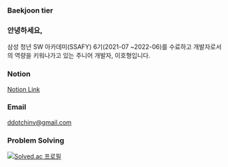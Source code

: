 ### Baekjoon tier

### 안녕하세요,
삼성 청년 SW 아카데미(SSAFY) 6기(2021-07 ~2022-06)를 수료하고 개발자로서의 역량을 키워나가고 있는 주니어 개발자, 이호형입니다.

### Notion
[Notion Link](https://plum-string-33b.notion.site/9bdf25368023437aa8f0cae88ddc38cd)
### Email
ddotchinv@gmail.com

### Problem Solving
[![Solved.ac
프로필](http://mazassumnida.wtf/api/v2/generate_badge?boj=leeholeo)](https://solved.ac/leeholeo)

<!-- **leeholeo/leeholeo** is a ✨ _special_ ✨ repository because its `README.md` (this file) appears on your GitHub profile.

Here are some ideas to get you started:

- 🔭 I’m currently working on ...
- 🌱 I’m currently learning ...
- 👯 I’m looking to collaborate on ...
- 🤔 I’m looking for help with ...
- 💬 Ask me about ...
- 📫 How to reach me: ...
- 😄 Pronouns: ...
- ⚡ Fun fact: ...

 -->
